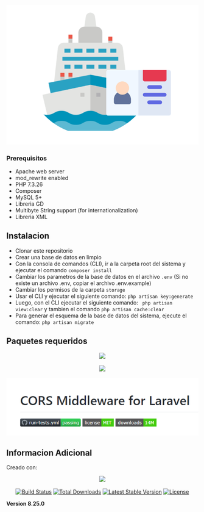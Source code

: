 ![alt text](./graphics/argos-logo.png "Argos SSO")

### Prerequisitos
 
* Apache web server 
* mod_rewrite enabled
* PHP 7.3.26
* Composer
* MySQL 5+
* Libreria GD 
* Multibyte String support (for internationalization)
* Libreria XML

## Instalacion

* Clonar este repositorio
* Crear una base de datos en limpio
* Con la consola de comandos (CLI), ir a la carpeta root del sistema y ejecutar el comando ``` composer install ```
* Cambiar los parametros de la base de datos en el archivo ``` .env ``` (Si no existe un archivo .env, copiar el archivo .env.example)
* Cambiar los permisos de la carpeta ``` storage ```
* Usar el CLI y ejecutar el siguiente comando: ``` php artisan key:generate ```
* Luego, con el CLI ejecutar el siguiente comando: ```  php artisan view:clear ``` y tambien el comando ``` php artisan cache:clear ```
* Para generar el esquema de la base de datos del sistema, ejecute el comando: ``` php artisan migrate ``` 

## Paquetes requeridos

<p align="center"><img src="https://laravel.com/assets/img/components/logo-passport.svg"></p>

<p align="center"><img src="https://raw.githubusercontent.com/guzzle/guzzle/master/.github/logo.png"></p>

<p align="center"><img src="./graphics/cors.png"></p>


## Informacion Adicional

Creado con:

<p align="center"><a href="https://laravel.com" target="_blank"><img src="https://raw.githubusercontent.com/laravel/art/master/logo-lockup/5%20SVG/2%20CMYK/1%20Full%20Color/laravel-logolockup-cmyk-red.svg" width="400"></a></p>

<p align="center">
<a href="https://travis-ci.org/laravel/framework"><img src="https://travis-ci.org/laravel/framework.svg" alt="Build Status"></a>
<a href="https://packagist.org/packages/laravel/framework"><img src="https://img.shields.io/packagist/dt/laravel/framework" alt="Total Downloads"></a>
<a href="https://packagist.org/packages/laravel/framework"><img src="https://img.shields.io/packagist/v/laravel/framework" alt="Latest Stable Version"></a>
<a href="https://packagist.org/packages/laravel/framework"><img src="https://img.shields.io/packagist/l/laravel/framework" alt="License"></a>
</p>

<b>Version 8.25.0</b>